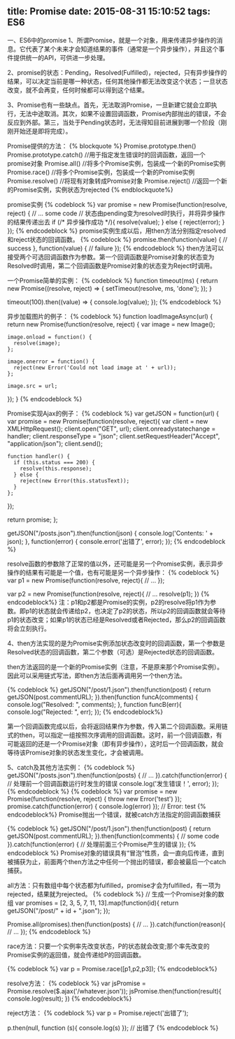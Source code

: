 title: Promise
date: 2015-08-31 15:10:52
tags: ES6
---
一、ES6中的promise
1、所谓Promise，就是一个对象，用来传递异步操作的消息。它代表了某个未来才会知道结果的事件（通常是一个异步操作），并且这个事件提供统一的API，可供进一步处理。

2、promise的状态：Pending，Resolved(Fulfilled)，rejected，只有异步操作的结果，可以决定当前是哪一种状态，任何其他操作都无法改变这个状态；一旦状态改变，就不会再变，任何时候都可以得到这个结果。

3、Promise也有一些缺点。首先，无法取消Promise，一旦新建它就会立即执行，无法中途取消。其次，如果不设置回调函数，Promise内部抛出的错误，不会反应到外部。第三，当处于Pending状态时，无法得知目前进展到哪一个阶段（刚刚开始还是即将完成）。

Promise提供的方法：
{% blockquote %}
Promise.prototype.then()
Promise.prototype.catch()  //用于指定发生错误时的回调函数，返回一个promise对象
Promise.all() //将多个Promise实例，包装成一个新的Promise实例
Promise.race() //将多个Promise实例，包装成一个新的Promise实例
Promise.resolve() //将现有对象转成Promise对象
Promise.reject() //返回一个新的Promise实例，实例状态为rejected
{% endblockquote%}

promise实例
{% codeblock %}
var promise = new Promise(function(resolve, reject) {
  // ... some code
  // 状态由pending变为resolved时执行，并将异步操作的结果传递出去
  if (/* 异步操作成功 */){
    resolve(value);
  } else {
    reject(error);
  }
});
{% endcodeblock %}
promise实例生成以后，用then方法分别指定resolved和reject状态的回调函数。
{% codeblock %}
promise.then(function(value) {
  // success
}, function(value) {
  // failure
});
{% endcodeblock %}
then方法可以接受两个可选回调函数作为参数。第一个回调函数是Promise对象的状态变为Resolved时调用，第二个回调函数是Promise对象的状态变为Reject时调用。

一个Promise简单的实例：
{% codeblock %}
function timeout(ms) {
  return new Promise((resolve, reject) => {
    setTimeout(resolve, ms, 'done');
  });
}

timeout(100).then((value) => {
  console.log(value);
});
{% endcodeblock %}

异步加载图片的例子：
{% codeblock %}
function loadImageAsync(url) {
  return new Promise(function(resolve, reject) {
    var image = new Image();

    image.onload = function() {
      resolve(image);
    };

    image.onerror = function() {
      reject(new Error('Could not load image at ' + url));
    };

    image.src = url;
  });
}
{% endcodeblock %}

Promise实现Ajax的例子：
{% codeblock %}
var getJSON = function(url) {
  var promise = new Promise(function(resolve, reject){
    var client = new XMLHttpRequest();
    client.open("GET", url);
    client.onreadystatechange = handler;
    client.responseType = "json";
    client.setRequestHeader("Accept", "application/json");
    client.send();

    function handler() {
      if (this.status === 200) {
        resolve(this.response);
      } else {
        reject(new Error(this.statusText));
      }
    };
  });

  return promise;
};

getJSON("/posts.json").then(function(json) {
  console.log('Contents: ' + json);
}, function(error) {
  console.error('出错了', error);
});
{% endcodeblock %}

resolve函数的参数除了正常的值以外，还可能是另一个Promise实例，表示异步操作的结果有可能是一个值，也有可能是另一个异步操作：
{% codeblock %}
var p1 = new Promise(function(resolve, reject){
  // ...
});

var p2 = new Promise(function(resolve, reject){
  // ...
  resolve(p1);
})
{% endcodeblock%}
注：p1和p2都是Promise的实例，p2的resolve将p1作为参数。即p1的状态就会传递给p2，也决定了p2的状态，所以p2的回调函数就会等待p1的状态改变；如果p1的状态已经是Resolved或者Rejected，那么p2的回调函数将会立刻执行。

4、then方法实现的是为Promise实例添加状态改变时的回调函数，第一个参数是Resolved状态的回调函数，第二个参数（可选）是Rejected状态的回调函数。

then方法返回的是一个新的Promise实例（注意，不是原来那个Promise实例）。因此可以采用链式写法，即then方法后面再调用另一个then方法。

{% codeblock %}
getJSON("/post/1.json").then(function(post) {
  return getJSON(post.commentURL);
}).then(function funcA(comments) {
  console.log("Resolved: ", comments);
}, function funcB(err){
  console.log("Rejected: ", err);
});
{% endcodeblock%}

第一个回调函数完成以后，会将返回结果作为参数，传入第二个回调函数。采用链式的then，可以指定一组按照次序调用的回调函数。这时，前一个回调函数，有可能返回的还是一个Promise对象（即有异步操作），这时后一个回调函数，就会等待该Promise对象的状态发生变化，才会被调用。

5、catch及其他方法实例：
{% codeblock %}
getJSON("/posts.json").then(function(posts) {
  // ...
}).catch(function(error) {
  // 处理前一个回调函数运行时发生的错误
  console.log('发生错误！', error);
});
{% endcodeblock %}
{% codeblock %}
var promise = new Promise(function(resolve, reject) {
  throw new Error('test')
});
promise.catch(function(error) { console.log(error) });
// Error: test
{% endcodeblock%}
Promise抛出一个错误，就被catch方法指定的回调函数捕获

{% codeblock %}
getJSON("/post/1.json").then(function(post) {
  return getJSON(post.commentURL);
}).then(function(comments) {
  // some code
}).catch(function(error) {
  // 处理前面三个Promise产生的错误
});
{% endcodeblock %}
Promise对象的错误具有“冒泡”性质，会一直向后传递，直到被捕获为止，前面两个then方法之中任何一个抛出的错误，都会被最后一个catch捕获。

all方法：只有数组中每个状态都为fulfilled，promise才会为fulfilled，有一项为rejected，结果就为rejected。
{% codeblock %}
// 生成一个Promise对象的数组
var promises = [2, 3, 5, 7, 11, 13].map(function(id){
  return getJSON("/post/" + id + ".json");
});

Promise.all(promises).then(function(posts) {
  // ...
}).catch(function(reason){
  // ...
});
{% endcodeblock %}

race方法：只要一个实例率先改变状态，P的状态就会改变;那个率先改变的Promise实例的返回值，就会传递给P的回调函数。

{% codeblock %}
var p = Promise.race([p1,p2,p3]);
{% endcodeblock%}

resolve方法：
{% codeblock %}
var jsPromise = Promise.resolve($.ajax('/whatever.json'));
jsPromise.then(function(result){
  console.log(result);
})
{% endcodeblock%}

reject方法：
{% codeblock %}
var p = Promise.reject('出错了');

p.then(null, function (s){
  console.log(s)
});
// 出错了
{% endcodeblock %}